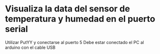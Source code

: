 # Visualiza la data del sensor de temperatura y humedad en el puerto serial

Utilizar PutYY y conectarse al puerto 5
Debe estar conectado el PC al arduino con el cable USB